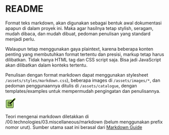 <link href="./markdown.css" rel="stylesheet"></link>

# README

Format teks markdown, akan digunakan sebagai bentuk awal dokumentasi apapun di dalam proyek ini. Maka agar hasilnya tetap stylish, seragam, mudah dibaca, dan mudah dibuat, pedoman penulisan yang standard menjadi perlu.

Walaupun tetap menggunakan gaya plaintext, karena beberapa konten penting yang membutuhkan format tertentu dan presisi, markup tetap harus dilibatkan. Tidak hanya HTML tag dan CSS script saja. Bisa jadi JavaScript akan dilibatkan dalam konteks tertentu.

Penulisan dengan format markdown dapat menggunakan stylesheet `/assets/styles/markdown.css`), beberapa images di `/assets/images/*`, dan pedoman penggunaannya ditulis di `/assets/catalogue`, dengan templates/examples untuk mempermudah pengingatan dan penulisannya. 

<div class="blockquote-note">
    <img src="../images/note.svg" width="32" height="32"/><br/>
    <p>
      Teori mengenai markdown diletakkan di <span class="accent">/00.technologies/03.miscellaneous/markdown</span> (belum menggunakan prefix nomor urut). Sumber utama saat ini berasal dari <a href="https://www.markdownguide.org/" target="_blank">Markdown Guide</a>
    </p>
</div>
&nbsp; 





